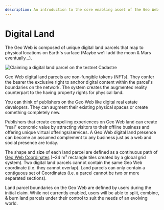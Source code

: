 ```yaml
---
description: An introduction to the core enabling asset of the Geo Web.
---
```


# Digital Land

The Geo Web is composed of unique digital land parcels that map to physical locations on Earth's surface (Maybe we'll add the moon & Mars eventually...).

![Claiming a digital land parcel on the testnet Cadastre](<../.gitbook/assets/Digital Land Claim.png>)

Geo Web digital land parcels are non-fungible tokens (NFTs). They confer the bearer the exclusive right to anchor digital content within the parcel's boundaries on the network. The system creates the augmented reality counterpart to the having property rights for physical land.&#x20;

You can think of publishers on the Geo Web like digital real estate developers. They can augment their existing physical spaces or create something completely new.&#x20;

Publishers that create compelling experiences on Geo Web land can create "real" economic value by attracting visitors to their offline business and offering unique virtual offerings/services. A Geo Web digital land presence can become an assumed complement to any business just as a web and social presence are today.

The shape and size of each land parcel are defined as a continuous path of [Geo Web Coordinates](../developers/core-contracts/geo-web-coordinates.md) (\~24 m² rectangle tiles created by a global grid system). Two digital land parcels cannot contain the same Geo Web coordinate (i.e. they cannot overlap). Land parcels can only contain a contiguous set of Coordinates (i.e. a parcel cannot be two or more separated sections).

Land parcel boundaries on the Geo Web are defined by users during the initial claim. While not currently enabled, users will be able to split, combine, & burn land parcels under their control to suit the needs of an evolving world.
